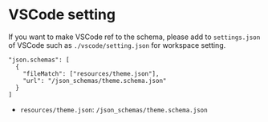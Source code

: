 # VSCode setting
If you want to make VSCode ref to the schema, please add to `settings.json` of VSCode such as `./vscode/setting.json` for workspace setting.

```
"json.schemas": [
  {
    "fileMatch": ["resources/theme.json"],
    "url": "/json_schemas/theme.schema.json"
  }
]
```

- `resources/theme.json`: `/json_schemas/theme.schema.json`
